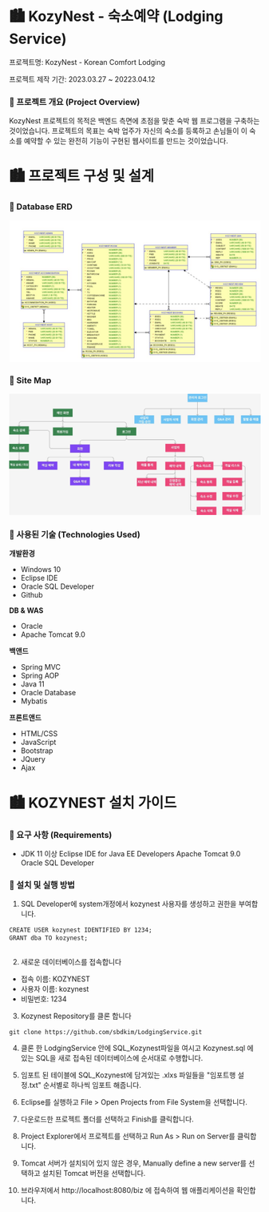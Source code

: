 # 🏙️ KozyNest - 숙소예약 (Lodging Service)

프로젝트명: KozyNest - Korean Comfort Lodging

프로젝트 제작 기간: 2023.03.27 ~ 20223.04.12



### 🧳 프로젝트 개요 (Project Overview)

KozyNest 프로젝트의 목적은 백엔드 측면에 초점을 맞춘 숙박 웹 프로그램을 구축하는 것이었습니다. 프로젝트의 목표는 숙박 업주가 자신의 숙소를 등록하고 손님들이 이 숙소를 예약할 수 있는 완전히 기능이 구현된 웹사이트를 만드는 것이었습니다.

# 🏙️ 프로젝트 구성 및 설계

### 🧳 Database ERD

![ERD.jpg](kozynest/Picture1.jpg)

###  🧳 Site Map

![Sitemap.jpg](kozynest/Picture2.jpg)


### 🧳 사용된 기술 (Technologies Used)

**개발환경**

- Windows 10
- Eclipse IDE
- Oracle SQL Developer
- Github

**DB & WAS**
- Oracle
- Apache Tomcat 9.0

**백앤드**

- Spring MVC
- Spring AOP
- Java 11
- Oracle Database
- Mybatis

**프론트앤드**

- HTML/CSS
- JavaScript
- Bootstrap
- JQuery
- Ajax

# 🏙️ KOZYNEST 설치 가이드

### 🧳 요구 사항 (Requirements)
- JDK 11 이상
Eclipse IDE for Java EE Developers
Apache Tomcat 9.0 
Oracle SQL Developer

### 🧳 설치 및 실행 방법
1. SQL Developer에 system개정에서 kozynest 사용자를 생성하고 권한을 부여합니다.
 
```
CREATE USER kozynest IDENTIFIED BY 1234;
GRANT dba TO kozynest;
 
```

2. 새로운 데이터베이스를 접속합니다
  - 접속 이름: KOZYNEST
  - 사용자 이름: kozynest
  - 비밀번호: 1234

3. Kozynest Repository를 클론 합니다
 
```
git clone https://github.com/sbdkim/LodgingService.git
```

4.  클론 한 LodgingService 안에 SQL_Kozynest파일을 여시고 Kozynest.sql 에 있는 SQL을 새로 접속된 데이터베이스에 순서대로 수행합니다.

5. 임포트 된 테이블에 SQL_Kozynest에 담겨있는 .xlxs 파일들을 "임포트행 설정.txt" 순서별로 하나씩 임포트 해줍니다. 

6. Eclipse를 실행하고 File > Open Projects from File System을 선택합니다.

7. 다운로드한 프로젝트 폴더를 선택하고 Finish를 클릭합니다.

8. Project Explorer에서 프로젝트를 선택하고 Run As > Run on Server를 클릭합니다.

9. Tomcat 서버가 설치되어 있지 않은 경우, Manually define a new server를 선택하고 설치된 Tomcat 버전을 선택합니다.

10. 브라우저에서 http://localhost:8080/biz 에 접속하여 웹 애플리케이션을 확인합니다.
